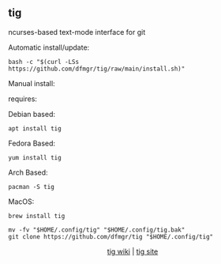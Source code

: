 ## tig  
  
ncurses-based text-mode interface for git  
  
Automatic install/update:

```shell
bash -c "$(curl -LSs https://github.com/dfmgr/tig/raw/main/install.sh)"
```

Manual install:
  
requires:

Debian based:

```shell
apt install tig
```  

Fedora Based:

```shell
yum install tig
```  

Arch Based:

```shell
pacman -S tig
```  

MacOS:  

```shell
brew install tig
```
  
```shell
mv -fv "$HOME/.config/tig" "$HOME/.config/tig.bak"
git clone https://github.com/dfmgr/tig "$HOME/.config/tig"
```
  
<p align=center>
  <a href="https://github.com/jonas/tig/wiki" target="_blank" rel="noopener noreferrer">tig wiki</a>  |  
  <a href="https://jonas.github.io/tig" target="_blank" rel="noopener noreferrer">tig site</a>
</p>  
